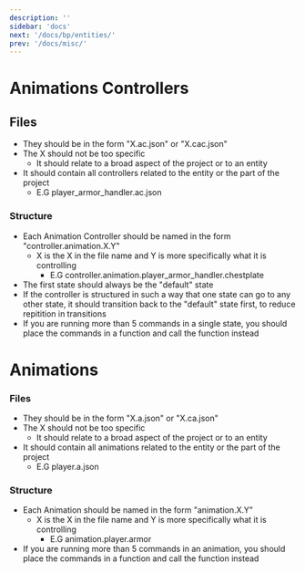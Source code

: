 ```yaml
---
description: ''
sidebar: 'docs'
next: '/docs/bp/entities/'
prev: '/docs/misc/'
---
```


# Animations Controllers

## Files

-   They should be in the form "X.ac.json" or "X.cac.json"
-   The X should not be too specific
    -   It should relate to a broad aspect of the project or to an entity
-   It should contain all controllers related to the entity or the part of the project
    -   E.G player_armor_handler.ac.json

### Structure

-   Each Animation Controller should be named in the form "controller.animation.X.Y"
    -   X is the X in the file name and Y is more specifically what it is controlling
        -   E.G controller.animation.player_armor_handler.chestplate
-   The first state should always be the "default" state
-   If the controller is structured in such a way that one state can go to any other state, it should transition back to the "default" state first, to reduce repitition in transitions
-   If you are running more than 5 commands in a single state, you should place the commands in a function and call the function instead

# Animations

### Files

-   They should be in the form "X.a.json" or "X.ca.json"
-   The X should not be too specific
    -   It should relate to a broad aspect of the project or to an entity
-   It should contain all animations related to the entity or the part of the project
    -   E.G player.a.json

### Structure

-   Each Animation should be named in the form "animation.X.Y"
    -   X is the X in the file name and Y is more specifically what it is controlling
        -   E.G animation.player.armor
-   If you are running more than 5 commands in an animation, you should place the commands in a function and call the function instead
